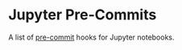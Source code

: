 Jupyter Pre-Commits
===============================

A list of [pre-commit](https://github.com/pre-commit) hooks for Jupyter notebooks.

